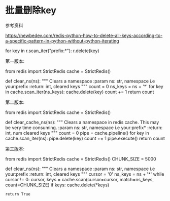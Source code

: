 批量删除key
==========

参考资料 

https://newbedev.com/redis-python-how-to-delete-all-keys-according-to-a-specific-pattern-in-python-without-python-iterating

for key in r.scan_iter("prefix:*"):
    r.delete(key)

第一版本:

from redis import StrictRedis
cache = StrictRedis()

def clear_ns(ns):
    """
    Clears a namespace
    :param ns: str, namespace i.e your:prefix
    :return: int, cleared keys
    """
    count = 0
    ns_keys = ns + '*'
    for key in cache.scan_iter(ns_keys):
        cache.delete(key)
        count += 1
    return count

第二版本:

from redis import StrictRedis
cache = StrictRedis()

def clear_cache_ns(ns):
    """
    Clears a namespace in redis cache.
    This may be very time consuming.
    :param ns: str, namespace i.e your:prefix*
    :return: int, num cleared keys
    """
    count = 0
    pipe = cache.pipeline()
    for key in cache.scan_iter(ns):
        pipe.delete(key)
        count += 1
    pipe.execute()
    return count

第三版本:

from redis import StrictRedis
cache = StrictRedis()
CHUNK_SIZE = 5000

def clear_ns(ns):
    """
    Clears a namespace
    :param ns: str, namespace i.e your:prefix
    :return: int, cleared keys
    """
    cursor = '0'
    ns_keys = ns + '*'
    while cursor != 0:
        cursor, keys = cache.scan(cursor=cursor, match=ns_keys, count=CHUNK_SIZE)
        if keys:
            cache.delete(*keys)

    return True